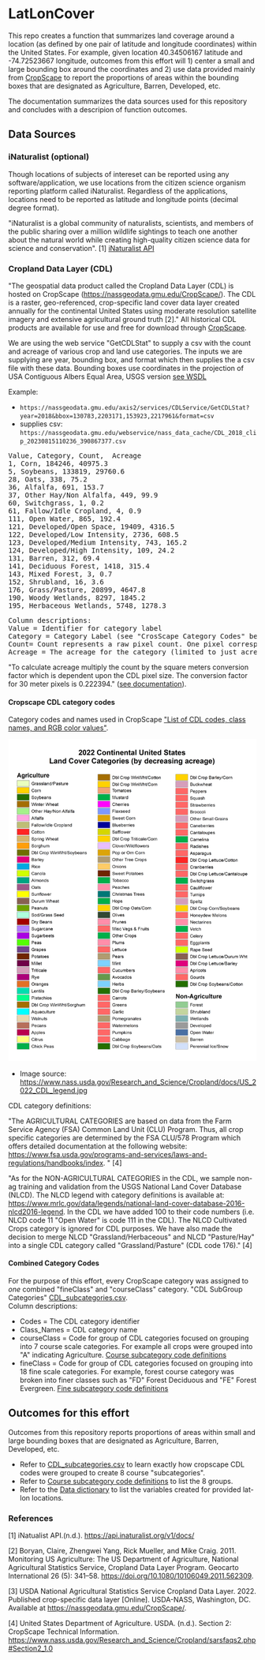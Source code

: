 # LatLonCover
This repo creates a function that summarizes land coverage around a location (as defined by one pair of latitude and longitude coordinates)  within the United States.  For example, given location  40.34506167	latitude and -74.72523667 longitude, outcomes from this effort will 1) center a small and large bounding box around the coordinates and 2) use data provided mainly from [CropScape](https://nassgeodata.gmu.edu/CropScape) to report the proportions of areas within the bounding boxes that are designated as Agriculture, Barren, Developed, etc.

The documentation summarizes the data sources used for this repository and concludes with a descripion of function outcomes.


## Data Sources

### iNaturalist (optional)

Though locations of subjects of intereset can be reported using any software/application, we use locations from the citizen science organism reporting platform called iNaturalist.  Regardless of the applications,  locations need to be reported as latitude and longitude points (decimal degree format).

"iNaturalist is a global community of naturalists, scientists, and members of the public sharing over a million wildlife sightings to teach one another about the natural world while creating high-quality citizen science data for science and conservation". [1]
[iNaturalist API](https://api.inaturalist.org/v1/docs/)

### Cropland Data Layer (CDL)

"The geospatial data product called the Cropland Data Layer (CDL) is hosted on CropScape (https://nassgeodata.gmu.edu/CropScape/). The CDL is a raster, geo-referenced, crop-specific land cover data layer created annually for the continental United States using moderate resolution satellite imagery and extensive agricultural ground truth [2]." All historical CDL products are available for use and free for download through [CropScape](https://nassgeodata.gmu.edu/CropScape/devhelp/help.html).

We are using the web service "GetCDLStat" to supply a csv with the count and acreage of various crop and land use categories.  The inputs we are supplying are year, bounding box, and format which then supplies the a csv file with these data. Bounding boxes use coordinates in the projection of USA Contiguous Albers Equal Area, USGS version [see WSDL](https://nassgeodata.gmu.edu/axis2/services/CDLService?wsdl)

Example:
* `https://nassgeodata.gmu.edu/axis2/services/CDLService/GetCDLStat?year=2018&bbox=130783,2203171,153923,2217961&format=csv`
* supplies csv: `https://nassgeodata.gmu.edu/webservice/nass_data_cache/CDL_2018_clip_20230815110236_390867377.csv`

<pre>
Value, Category, Count,  Acreage
1, Corn, 184246, 40975.3
5, Soybeans, 133819, 29760.6
28, Oats, 338, 75.2
36, Alfalfa, 691, 153.7
37, Other Hay/Non Alfalfa, 449, 99.9
60, Switchgrass, 1, 0.2
61, Fallow/Idle Cropland, 4, 0.9
111, Open Water, 865, 192.4
121, Developed/Open Space, 19409, 4316.5
122, Developed/Low Intensity, 2736, 608.5
123, Developed/Medium Intensity, 743, 165.2
124, Developed/High Intensity, 109, 24.2
131, Barren, 312, 69.4
141, Deciduous Forest, 1418, 315.4
143, Mixed Forest, 3, 0.7
152, Shrubland, 16, 3.6
176, Grass/Pasture, 20899, 4647.8
190, Woody Wetlands, 8297, 1845.2
195, Herbaceous Wetlands, 5748, 1278.3
</pre>

<pre>
Column descriptions:
Value = Identifier for category label
Category = Category Label (see "CrosScape Category Codes" below). Note that category labels are note unique (e.g. Two "Barren" categories with ids 65 and 131).
Count= Count represents a raw pixel count. One pixel corresponds to 30 meters.
Acreage = The acreage for the category (limited to just acreage within the bounding box supplied) at the time point(year) supplied. 
</pre>

"To calculate acreage multiply the count by the square meters conversion factor which is dependent upon the CDL pixel size. The conversion factor for 30 meter pixels is 0.222394."  ([see documentation](https://www.nass.usda.gov/Research_and_Science/Cropland/sarsfaqs2.php#Section2_1.0)).

#### Cropscape CDL category codes

Category codes and names used in CropScape ["List of CDL codes, class names, and RGB color values"](https://www.nass.usda.gov/Research_and_Science/Cropland/docs/CDL_codes_names_colors.xlsx). 

![US_2022_CDL_legend](cropScapeDocumentation/US_2022_CDL_legend.jpg) 
* Image source: https://www.nass.usda.gov/Research_and_Science/Cropland/docs/US_2022_CDL_legend.jpg

CDL category definitions: 

"The AGRICULTURAL CATEGORIES are based on data from the Farm Service Agency (FSA) Common Land Unit (CLU) Program. Thus, all crop specific categories are determined by the FSA CLU/578 Program which offers detailed documentation at the following website: https://www.fsa.usda.gov/programs-and-services/laws-and-regulations/handbooks/index. " [4]

"As for the NON-AGRICULTURAL CATEGORIES in the CDL, we sample non-ag training and validation from the USGS National Land Cover Database (NLCD). The NLCD legend with category definitions is available at: https://www.mrlc.gov/data/legends/national-land-cover-database-2016-nlcd2016-legend. In the CDL we have added 100 to their code numbers (i.e. NLCD code 11 "Open Water" is code 111 in the CDL). The NLCD Cultivated Crops category is ignored for CDL purposes. We have also made the decision to merge NLCD "Grassland/Herbaceous" and NLCD "Pasture/Hay" into a single CDL category called "Grassland/Pasture" (CDL code 176)." [4]

#### Combined Category Codes
For the purpose of this effort, every CropScape category was assigned to *one* combined "fineClass" and "courseClass" category. "CDL SubGroup Categories" [CDL_subcategories.csv](cropScapeDocumentation/CDL_subcategories.csv).  
Column descriptions:
* Codes = The CDL category identifier
* Class_Names = CDL category name
* courseClass = Code for group of CDL categories focused on grouping into 7 course scale categories. For example all crops were grouped into "A" indicating Agriculture. [Course subcategory code definitions](cropScapeDocumentation/CDL_subcategories_legendCrse.csv)
* fineClass = Code for group of CDL categories focused on grouping into 18 fine scale categories. For example, forest course category was broken into finer classes such as "FD" Forest Deciduous and "FE" Forest Evergreen. [Fine subcategory code definitions](cropScapeDocumentation/CDL_subcategories_legendFine.csv)

## Outcomes for this effort
Outcomes from this repository reports proportions of areas within small and large bounding boxes that are designated as Agriculture, Barren, Developed, etc.

* Refer to [CDL_subcategories.csv](cropScapeDocumentation/CDL_subcategories.csv) to learn exactly how cropscape CDL codes were grouped to create 8 course "subcategories".
* Refer to  [Course subcategory code definitions](cropScapeDocumentation/CDL_subcategories_legendCrse.csv) to list the 8 groups.
* Refer to the [Data dictionary](outputDataDictionary.txt) to list the variables created for provided lat-lon locations.  



	
### References

[1] iNatualist API.(n.d.). https://api.inaturalist.org/v1/docs/ 

[2] Boryan, Claire, Zhengwei Yang, Rick Mueller, and Mike Craig. 2011. Monitoring US Agriculture: The US Department of Agriculture, National Agricultural Statistics Service, Cropland Data Layer Program. Geocarto International 26 (5): 341–58. https://doi.org/10.1080/10106049.2011.562309.

[3] USDA National Agricultural Statistics Service Cropland Data Layer. 2022. Published crop-specific data layer [Online]. USDA-NASS, Washington, DC. Available at https://nassgeodata.gmu.edu/CropScape/. 

[4] United States Department of Agriculture. USDA. (n.d.). Section 2: CropScape Technical Information. https://www.nass.usda.gov/Research_and_Science/Cropland/sarsfaqs2.php#Section2_1.0
